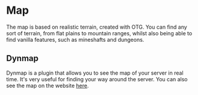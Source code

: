 # Map

The map is based on realistic terrain, created with OTG. You can find any sort of terrain, from flat plains to mountain ranges, whilst also being able to find vanilla features, such as mineshafts and dungeons.


## Dynmap

Dynmap is a plugin that allows you to see the map of your server in real time. It's very useful for finding your way around the server. You can also see the map on the website [here](https://map.geopolmc.org). 

